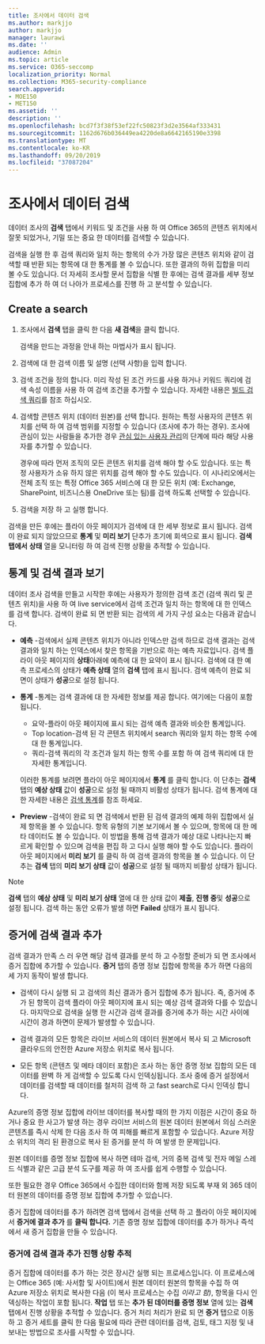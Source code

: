 ```yaml
---
title: 조사에서 데이터 검색
ms.author: markjjo
author: markjjo
manager: laurawi
ms.date: ''
audience: Admin
ms.topic: article
ms.service: O365-seccomp
localization_priority: Normal
ms.collection: M365-security-compliance
search.appverid:
- MOE150
- MET150
ms.assetid: ''
description: ''
ms.openlocfilehash: bcd7f3f38f53ef22fc50823f3d2e3564af333431
ms.sourcegitcommit: 1162d676b036449ea4220de8a6642165190e3398
ms.translationtype: MT
ms.contentlocale: ko-KR
ms.lasthandoff: 09/20/2019
ms.locfileid: "37087204"
---
```

# <a name="search-for-data-in-an-investigation"></a>조사에서 데이터 검색

데이터 조사의 **검색** 탭에서 키워드 및 조건을 사용 하 여 Office 365의 콘텐츠 위치에서 잘못 되었거나, 기밀 또는 중요 한 데이터를 검색할 수 있습니다. 

검색을 실행 한 후 검색 쿼리와 일치 하는 항목의 수가 가장 많은 콘텐츠 위치와 같이 검색할 때 반환 되는 항목에 대 한 통계를 볼 수 있습니다. 또한 결과의 하위 집합을 미리 볼 수도 있습니다. 더 자세히 조사할 문서 집합을 식별 한 후에는 검색 결과를 세부 정보 집합에 추가 하 여 더 나아가 프로세스를 진행 하 고 분석할 수 있습니다.

## <a name="create-a-search"></a>Create a search

1. 조사에서 **검색** 탭을 클릭 한 다음 **새 검색**을 클릭 합니다. 

    검색을 만드는 과정을 안내 하는 마법사가 표시 됩니다.

2. 검색에 대 한 검색 이름 및 설명 (선택 사항)을 입력 합니다.

3. 검색 조건을 정의 합니다. 미리 작성 된 조건 카드를 사용 하거나 키워드 쿼리에 검색 속성 이름을 사용 하 여 검색 조건을 추가할 수 있습니다. 자세한 내용은 [빌드 검색 쿼리](build-search-queries.md)를 참조 하십시오.

4. 검색할 콘텐츠 위치 (데이터 원본)를 선택 합니다. 원하는 특정 사용자의 콘텐츠 위치를 선택 하 여 검색 범위를 지정할 수 있습니다 (조사에 추가 하는 경우). 조사에 관심이 있는 사람들을 추가한 경우 [관심 있는 사용자 관리](manage-people-of-interest.md#add-people-of-interest)의 단계에 따라 해당 사용자를 추가할 수 있습니다.
 
   경우에 따라 먼저 조직의 모든 콘텐츠 위치를 검색 해야 할 수도 있습니다. 또는 특정 사용자가 소유 하지 않은 위치를 검색 해야 할 수도 있습니다. 이 시나리오에서는 전체 조직 또는 특정 Office 365 서비스에 대 한 모든 위치 (예: Exchange, SharePoint, 비즈니스용 OneDrive 또는 팀)를 검색 하도록 선택할 수 있습니다.

5. 검색을 저장 하 고 실행 합니다.

검색을 만든 후에는 플라이 아웃 페이지가 검색에 대 한 세부 정보로 표시 됩니다. 검색이 완료 되지 않았으므로 **통계** 및 **미리 보기** 단추가 초기에 회색으로 표시 됩니다. **검색 탭에서** **상태** 열을 모니터링 하 여 검색 진행 상황을 추적할 수 있습니다.

## <a name="view-statistics-and-search-results"></a>통계 및 검색 결과 보기

데이터 조사 검색을 만들고 시작한 후에는 사용자가 정의한 검색 조건 (검색 쿼리 및 콘텐츠 위치)을 사용 하 여 live service에서 검색 조건과 일치 하는 항목에 대 한 인덱스를 검색 합니다. 검색이 완료 되 면 반환 되는 검색의 세 가지 구성 요소는 다음과 같습니다. 

- **예측** -검색에서 실제 콘텐츠 위치가 아니라 인덱스만 검색 하므로 검색 결과는 검색 결과와 일치 하는 인덱스에서 찾은 항목을 기반으로 하는 예측 자료입니다. 검색 플라이 아웃 페이지의 **상태**아래에 예측에 대 한 요약이 표시 됩니다. 검색에 대 한 예측 프로세스의 상태가 **예측 상태** 열의 **검색** 탭에 표시 됩니다. 검색 예측이 완료 되 면이 상태가 **성공**으로 설정 됩니다.

- **통계** -통계는 검색 결과에 대 한 자세한 정보를 제공 합니다. 여기에는 다음이 포함됩니다.

    - 요약-플라이 아웃 페이지에 표시 되는 검색 예측 결과와 비슷한 통계입니다.
    - Top location-검색 된 각 콘텐츠 위치에서 search 쿼리와 일치 하는 항목 수에 대 한 통계입니다. 
    - 쿼리-검색 쿼리의 각 조건과 일치 하는 항목 수를 포함 하 여 검색 쿼리에 대 한 자세한 통계입니다.

    이러한 통계를 보려면 플라이 아웃 페이지에서 **통계** 를 클릭 합니다. 이 단추는 **검색** 탭의 **예상 상태** 값이 **성공**으로 설정 될 때까지 비활성 상태가 됩니다. 검색 통계에 대 한 자세한 내용은 [검색 통계](search-statistics.md)를 참조 하세요.

- **Preview** -검색이 완료 되 면 검색에서 반환 된 검색 결과의 예제 하위 집합에서 실제 항목을 볼 수 있습니다. 항목 유형의 기본 보기에서 볼 수 있으며, 항목에 대 한 메타 데이터도 볼 수 있습니다. 이 방법을 통해 검색 결과가 예상 대로 나타나는지 빠르게 확인할 수 있으며 검색을 편집 하 고 다시 실행 해야 할 수도 있습니다. 플라이 아웃 페이지에서 **미리 보기** 를 클릭 하 여 검색 결과의 항목을 볼 수 있습니다. 이 단추는 **검색** 탭의 **미리 보기 상태** 값이 **성공**으로 설정 될 때까지 비활성 상태가 됩니다.
 
> [!NOTE]
> **검색** 탭의 **예상 상태** 및 **미리 보기 상태** 열에 대 한 상태 값이 **제출**, **진행 중**및 **성공**으로 설정 됩니다. 검색 하는 동안 오류가 발생 하면 **Failed** 상태가 표시 됩니다.

## <a name="add-search-results-to-evidence"></a>증거에 검색 결과 추가

검색 결과가 만족 스 러 우면 해당 검색 결과를 분석 하 고 수정할 준비가 되 면 조사에서 증거 집합에 추가할 수 있습니다. **증거** 탭의 증명 정보 집합에 항목을 추가 하면 다음의 세 가지 동작이 발생 합니다.

- 검색이 다시 실행 되 고 검색의 최신 결과가 증거 집합에 추가 됩니다. 즉, 증거에 추가 된 항목이 검색 플라이 아웃 페이지에 표시 되는 예상 검색 결과와 다를 수 있습니다. 마지막으로 검색을 실행 한 시간과 검색 결과를 증거에 추가 하는 시간 사이에 시간이 경과 하면이 문제가 발생할 수 있습니다.

- 검색 결과의 모든 항목은 라이브 서비스의 데이터 원본에서 복사 되 고 Microsoft 클라우드의 안전한 Azure 저장소 위치로 복사 됩니다.

- 모든 항목 (콘텐츠 및 메타 데이터 포함)은 조사 하는 동안 증명 정보 집합의 모든 데이터를 완벽 하 게 검색할 수 있도록 다시 인덱싱됩니다. 조사 중에 증거 설정에서 데이터를 검색할 때 데이터를 철저히 검색 하 고 fast search로 다시 인덱싱 합니다.

Azure의 증명 정보 집합에 라이브 데이터를 복사할 때의 한 가지 이점은 시간이 중요 하거나 중요 한 사고가 발생 하는 경우 라이브 서비스의 원본 데이터 원본에서 의심 스러운 콘텐츠를 즉시 삭제 한 다음 조사 하 여 피해를 빠르게 포함할 수 있습니다. Azure 저장소 위치의 격리 된 환경으로 복사 된 증거를 분석 하 여 발생 한 문제입니다. 

원본 데이터를 증명 정보 집합에 복사 하면 테마 검색, 거의 중복 검색 및 전자 메일 스레드 식별과 같은 고급 분석 도구를 제공 하 여 조사를 쉽게 수행할 수 있습니다.

또한 필요한 경우 Office 365에서 수집한 데이터와 함께 저장 되도록 부재 외 365 데이터 원본의 데이터를 증명 정보 집합에 추가할 수 있습니다.

증거 집합에 데이터를 추가 하려면 검색 탭에서 검색을 선택 하 고 플라이 아웃 페이지에서 **증거에 결과 추가** 를 **클릭 합니다.** 기존 증명 정보 집합에 데이터를 추가 하거나 즉석에서 새 증거 집합을 만들 수 있습니다.

### <a name="tracking-the-progress-of-adding-search-results-to-evidence"></a>증거에 검색 결과 추가 진행 상황 추적

증거 집합에 데이터를 추가 하는 것은 장시간 실행 되는 프로세스입니다. 이 프로세스에는 Office 365 (예: 사서함 및 사이트)에서 원본 데이터 원본의 항목을 수집 하 여 Azure 저장소 위치로 복사한 다음 (이 복사 프로세스는 수집 *이라고 함)*, 항목을 다시 인덱싱하는 작업이 포함 됩니다. **작업** 탭 또는 **추가 된 데이터를 증명 정보** 열에 있는 **검색** 탭에서 진행 상황을 추적할 수 있습니다. 증거 처리 처리가 완료 되 면 **증거** 탭으로 이동 하 고 증거 세트를 클릭 한 다음 필요에 따라 관련 데이터를 검색, 검토, 태그 지정 및 내보내는 방법으로 조사를 시작할 수 있습니다.